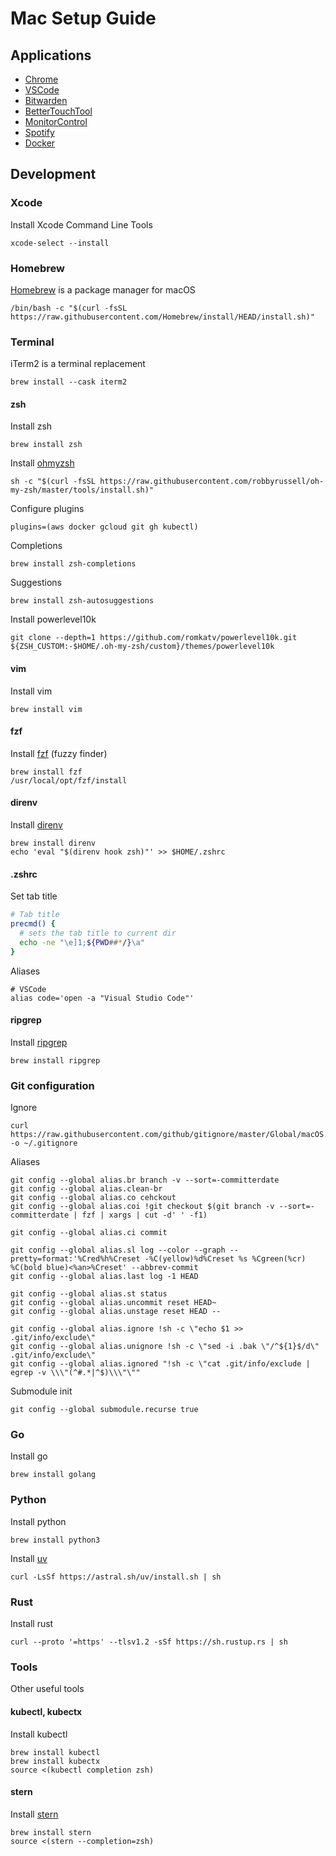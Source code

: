 # Mac Setup Guide

## Applications
* [Chrome](https://www.google.com/chrome/)
* [VSCode](https://code.visualstudio.com/download)
* [Bitwarden](https://bitwarden.com/download/)
* [BetterTouchTool](https://folivora.ai/downloads)
* [MonitorControl](https://github.com/MonitorControl/MonitorControl)
* [Spotify](https://www.spotify.com/us/download/mac/)
* [Docker](https://docs.docker.com/desktop/install/mac-install/)

## Development

### Xcode
Install Xcode Command Line Tools
```
xcode-select --install
```

### Homebrew
[Homebrew](https://brew.sh/) is a package manager for macOS
```
/bin/bash -c "$(curl -fsSL https://raw.githubusercontent.com/Homebrew/install/HEAD/install.sh)"
```

### Terminal
iTerm2 is a terminal replacement
```
brew install --cask iterm2
```

#### zsh
Install zsh
```
brew install zsh
```

Install [ohmyzsh](https://ohmyz.sh/)
```
sh -c "$(curl -fsSL https://raw.githubusercontent.com/robbyrussell/oh-my-zsh/master/tools/install.sh)"
```

Configure plugins
```
plugins=(aws docker gcloud git gh kubectl)
```

Completions
```
brew install zsh-completions
```

Suggestions
```
brew install zsh-autosuggestions
```

Install powerlevel10k
```
git clone --depth=1 https://github.com/romkatv/powerlevel10k.git ${ZSH_CUSTOM:-$HOME/.oh-my-zsh/custom}/themes/powerlevel10k
```

#### vim
Install vim
```
brew install vim
```

#### fzf
Install [fzf](https://github.com/junegunn/fzf) (fuzzy finder)
```
brew install fzf
/usr/local/opt/fzf/install
```

#### direnv
Install [direnv](https://direnv.net/)
```
brew install direnv
echo 'eval "$(direnv hook zsh)"' >> $HOME/.zshrc
```

#### .zshrc

Set tab title
```sh
# Tab title
precmd() {
  # sets the tab title to current dir
  echo -ne "\e]1;${PWD##*/}\a"
}
```

Aliases
```
# VSCode
alias code='open -a "Visual Studio Code"'
```

#### ripgrep
Install [ripgrep](https://github.com/BurntSushi/ripgrep)
```
brew install ripgrep
```

### Git configuration
Ignore
```
curl https://raw.githubusercontent.com/github/gitignore/master/Global/macOS.gitignore -o ~/.gitignore
```

Aliases
```
git config --global alias.br branch -v --sort=-committerdate
git config --global alias.clean-br
git config --global alias.co cehckout
git config --global alias.coi !git checkout $(git branch -v --sort=-committerdate | fzf | xargs | cut -d' ' -f1)

git config --global alias.ci commit

git config --global alias.sl log --color --graph --pretty=format:'%Cred%h%Creset -%C(yellow)%d%Creset %s %Cgreen(%cr) %C(bold blue)<%an>%Creset' --abbrev-commit
git config --global alias.last log -1 HEAD

git config --global alias.st status
git config --global alias.uncommit reset HEAD~
git config --global alias.unstage reset HEAD --

git config --global alias.ignore !sh -c \"echo $1 >> .git/info/exclude\"
git config --global alias.unignore !sh -c \"sed -i .bak \"/^${1}$/d\" .git/info/exclude\"
git config --global alias.ignored "!sh -c \"cat .git/info/exclude | egrep -v \\\"(^#.*|^$)\\\"\""
```

Submodule init
```
git config --global submodule.recurse true
```

### Go
Install go
```
brew install golang
```

### Python
Install python
```
brew install python3
```
Install [uv](https://github.com/astral-sh/uv)
```
curl -LsSf https://astral.sh/uv/install.sh | sh
```

### Rust
Install rust
```
curl --proto '=https' --tlsv1.2 -sSf https://sh.rustup.rs | sh
```

### Tools
Other useful tools

#### kubectl, kubectx
Install kubectl
```
brew install kubectl
brew install kubectx
source <(kubectl completion zsh)
```

#### stern
Install [stern](https://github.com/stern/stern)
```
brew install stern
source <(stern --completion=zsh)
```
